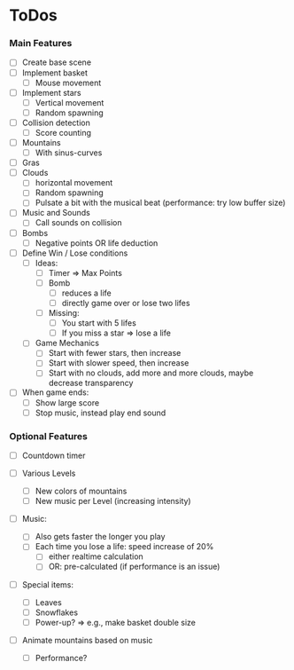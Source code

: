 # ToDos

### Main Features

- [ ] Create base scene
- [ ] Implement basket
  - [ ] Mouse movement
- [ ] Implement stars
  - [ ] Vertical movement
  - [ ] Random spawning
- [ ] Collision detection
  - [ ] Score counting
- [ ] Mountains
  - [ ] With sinus-curves
- [ ] Gras
- [ ] Clouds
  - [ ] horizontal movement
  - [ ] Random spawning
  - [ ] Pulsate a bit with the musical beat (performance: try low buffer size)
- [ ] Music and Sounds
  - [ ] Call sounds on collision
- [ ] Bombs
  - [ ] Negative points OR life deduction
- [ ] Define Win / Lose conditions
  - [ ] Ideas: 
    - [ ] Timer => Max Points
    - [ ] Bomb
      - [ ] reduces a life
      - [ ] directly game over or lose two lifes
    - [ ] Missing: 
      - [ ] You start with 5 lifes
      - [ ] If you miss a star => lose a life
  - [ ] Game Mechanics
    - [ ] Start with fewer stars, then increase
    - [ ] Start with slower speed, then increase
    - [ ] Start with no clouds, add more and more clouds, maybe decrease transparency
- [ ] When game ends:
  - [ ] Show large score
  - [ ] Stop music, instead play end sound

### Optional Features

- [ ] Countdown timer

- [ ] Various Levels

  - [ ] New colors of mountains
  - [ ] New music per Level (increasing intensity)

- [ ] Music: 

  - [ ] Also gets faster the longer you play
  - [ ] Each time you lose a life: speed increase of 20%
    - [ ] either realtime calculation
    - [ ] OR: pre-calculated (if performance is an issue)

- [ ] Special items:

  - [ ] Leaves
  - [ ] Snowflakes
  - [ ] Power-up? => e.g., make basket double size

- [ ] Animate mountains based on music

  - [ ] Performance?

  